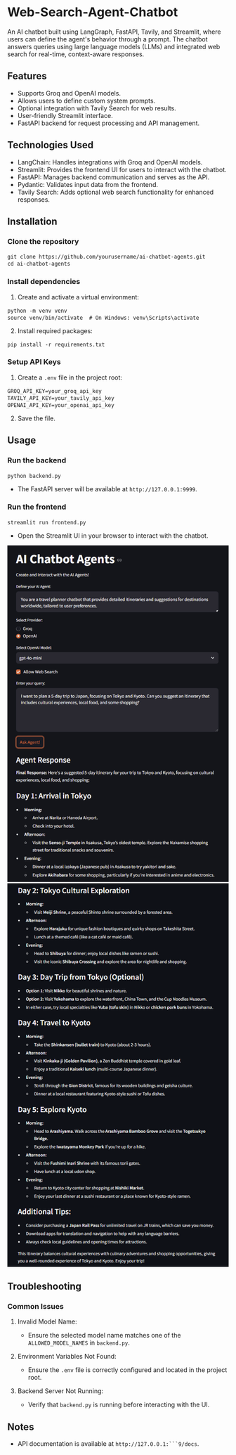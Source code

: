 # Web-Search-Agent-Chatbot
An AI chatbot built using LangGraph, FastAPI, Tavily, and Streamlit, where users can define the agent's behavior through a prompt. The chatbot answers queries using large language models (LLMs) and integrated web search for real-time, context-aware responses.

## Features
- Supports Groq and OpenAI models.
- Allows users to define custom system prompts.
- Optional integration with Tavily Search for web results.
- User-friendly Streamlit interface.
- FastAPI backend for request processing and API management.

## Technologies Used
- LangChain: Handles integrations with Groq and OpenAI models.
- Streamlit: Provides the frontend UI for users to interact with the chatbot.
- FastAPI: Manages backend communication and serves as the API.
- Pydantic: Validates input data from the frontend.
- Tavily Search: Adds optional web search functionality for enhanced responses.

## Installation

### Clone the repository
```
git clone https://github.com/yourusername/ai-chatbot-agents.git
cd ai-chatbot-agents
```

### Install dependencies
1. Create and activate a virtual environment:
```
python -m venv venv
source venv/bin/activate  # On Windows: venv\Scripts\activate
```
2. Install required packages:
```
pip install -r requirements.txt
```

### Setup API Keys
1. Create a `.env` file in the project root:
```
GROQ_API_KEY=your_groq_api_key
TAVILY_API_KEY=your_tavily_api_key
OPENAI_API_KEY=your_openai_api_key
```
2. Save the file.

## Usage

### Run the backend
```
python backend.py
```
- The FastAPI server will be available at `http://127.0.0.1:9999`.

### Run the frontend
```
streamlit run frontend.py
```
- Open the Streamlit UI in your browser to interact with the chatbot.

![alt text](https://github.com/sahilbishnoi26/Web-Search-Agent-Chatbot/blob/main/pic.png)
![alt text](https://github.com/sahilbishnoi26/Web-Search-Agent-Chatbot/blob/main/pic2.png)

## Troubleshooting

### Common Issues
1. Invalid Model Name:
   - Ensure the selected model name matches one of the `ALLOWED_MODEL_NAMES` in `backend.py`.

2. Environment Variables Not Found:
   - Ensure the `.env` file is correctly configured and located in the project root.

3. Backend Server Not Running:
   - Verify that `backend.py` is running before interacting with the UI.

## Notes
- API documentation is available at `http://127.0.0.1:```9/docs`.
